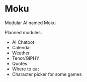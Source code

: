 # Moku
Modular AI named Moku

Planned modules:
* AI Chatbot
* Calendar
* Weather
* Tenor/GIPHY
* Quotes
* Where to eat
* Character picker for some games

